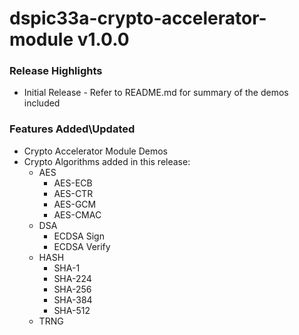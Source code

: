 # dspic33a-crypto-accelerator-module v1.0.0
### Release Highlights
- Initial Release - Refer to README.md for summary of the demos included

### Features Added\Updated
- Crypto Accelerator Module Demos
- Crypto Algorithms added in this release:
	- AES
		- AES-ECB
		- AES-CTR
		- AES-GCM
		- AES-CMAC
	- DSA
		- ECDSA Sign
		- ECDSA Verify
	- HASH
		- SHA-1
		- SHA-224
		- SHA-256
		- SHA-384
		- SHA-512
	- TRNG


